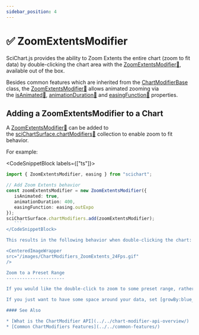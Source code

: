 ```yaml
---
sidebar_position: 4
---
```


# ✅ ZoomExtentsModifier 

SciChart.js provides the ability to Zoom Extents the entire chart (zoom to fit data) by double-clicking the chart area with the [ZoomExtentsModifier:blue_book:](https://www.scichart.com/documentation/js/current/typedoc/classes/zoomextentsmodifier.html), available out of the box.

Besides common features which are inherited from the [ChartModifierBase](../../common-features/) class, the [ZoomExtentsModifier:blue_book:](https://www.scichart.com/documentation/js/current/typedoc/classes/zoomextentsmodifier.html) allows animated zooming via the [isAnimated:blue_book:](https://www.scichart.com/documentation/js/current/typedoc/classes/zoomextentsmodifier.html#isanimated), [animationDuration:blue_book:](https://www.scichart.com/documentation/js/current/typedoc/classes/zoomextentsmodifier.html#animationduration) and [easingFunction:blue_book:](https://www.scichart.com/documentation/js/current/typedoc/classes/zoomextentsmodifier.html#easingfunction) properties.

Adding a ZoomExtentsModifier to a Chart
---------------------------------------

A [ZoomExtentsModifier:blue_book:](https://www.scichart.com/documentation/js/current/typedoc/classes/zoomextentsmodifier.html) can be added to the [sciChartSurface.chartModifiers:blue_book:](https://www.scichart.com/documentation/js/current/typedoc/classes/scichartsurface.html#chartmodifiers) collection to enable zoom to fit behavior. 

For example:

<CodeSnippetBlock labels={["ts"]}>
   ```ts {4} showLineNumbers
   import { ZoomExtentsModifier, easing } from "scichart";

   // Add Zoom Extents behavior
   const zoomExtentsModifier = new ZoomExtentsModifier({ 
      isAnimated: true,
      animationDuration: 400,
      easingFunction: easing.outExpo
   });
   sciChartSurface.chartModifiers.add(zoomExtentsModifier);
      ```
</CodeSnippetBlock>

This results in the following behavior when double-clicking the chart:

<CenteredImageWrapper
   src="/images/ChartModifiers_ZoomExtents_24Fps.gif"
/>

Zoom to a Preset Range
----------------------

If you would like the double-click to zoom to some preset range, rather than the data range, you can set [zoomExtentsRange:blue_book:](https://www.scichart.com/documentation/js/current/typedoc/classes/numericaxes.html#zoomextentsrange) on the axes.  In addition, if you are setting an initial visibleRange on an axis and would like zoomExtents to return to this range, you can just set [zoomExtentsToInitialRange:blue_book:](https://www.scichart.com/documentation/js/current/typedoc/classes/numericaxes.html#zoomextentstoinitialrange) true, which will set [zoomExtentsRange:blue_book:](https://www.scichart.com/documentation/js/current/typedoc/classes/numericaxes.html#zoomextentsrange) to the visibleRange passed in.

If you just want to have some space around your data, set [growBy:blue_book:](https://www.scichart.com/documentation/js/current/typedoc/classes/numericaxis.html#growby) instead.

#### See Also

* [What is the ChartModifier API](../../chart-modifier-api-overview/)
* [Common ChartModifiers Features](../../common-features/)